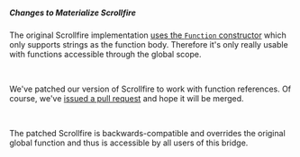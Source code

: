 ##### Changes to Materialize Scrollfire

The original Scrollfire implementation [uses the ```Function``` constructor](https://github.com/Dogfalo/materialize/blob/master/js/scrollFire.js#L33) which only supports strings as the function body.
Therefore it's only really usable with functions accessible through the global scope.

<br />

We've patched our version of Scrollfire to work with function references. Of course, we've [issued a pull request](https://github.com/Dogfalo/materialize/pull/2790) and hope it will be merged.

<br />

The patched Scrollfire is backwards-compatible and overrides the original global function and thus is accessible by all users of this bridge.
